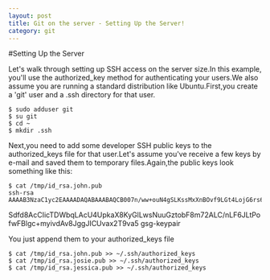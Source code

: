 ```yaml
---
layout: post
title: Git on the server - Setting Up the Server!
category: git
---
```



#Setting Up the Server

Let's walk through setting up SSH access on the server size.In this example, you'll use the authorized_key method for authenticating your users.We also assume you are running a standard distribution like Ubuntu.First,you create a 'git' user and a .ssh directory for that user.

	$ sudo adduser git 
	$ su git 
	$ cd ~
	$ mkdir .ssh 

Next,you need to add some developer SSH public keys to the authorized_keys file for that user.Let's assume you've receive a few keys by e-mail and saved them to temporary files.Again,the public keys look something like this:

	$ cat /tmp/id_rsa.john.pub
	ssh-rsa AAAAB3NzaC1yc2EAAAADAQABAAABAQCB007n/ww+ouN4gSLKssMxXnBOvf9LGt4LojG6rs6hPB09j9R/T17x4lhJA0F3FR1rP6kYBRsWj2aThGw6HXLm9/5zytK6Ztg3RPKK+4k
Sdfd8AcCIicTDWbqLAcU4UpkaX8KyGlLwsNuuGztobF8m72ALC/nLF6JLtPofwFBlgc+myivdAv8JggJICUvax2T9va5 gsg-keypair


You just append them to your authorized_keys file

	$ cat /tmp/id_rsa.john.pub >> ~/.ssh/authorized_keys
	$ cat /tmp/id_rsa.josie.pub >> ~/.ssh/authorized_keys
	$ cat /tmp/id_rsa.jessica.pub >> ~/.ssh/authorized_keys
